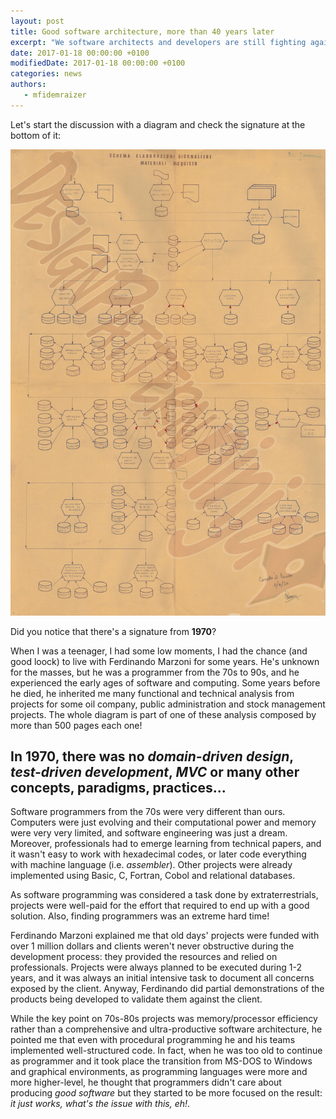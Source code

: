 ```yaml
---
layout: post
title: Good software architecture, more than 40 years later
excerpt: "We software architects and developers are still fighting against a plethora of just works software companies. Why?"
date: 2017-01-18 00:00:00 +0100
modifiedDate: 2017-01-18 00:00:00 +0100
categories: news
authors: 
   - mfidemraizer
---
```


Let's start the discussion with a diagram and check the signature at the bottom of it:

![](/img/news/good-software-architecture-more-than-40-years-later/old-diagram.jpg)

Did you notice that there's a signature from **1970**? 

When I was a teenager, I had some low moments, I had the chance (and good loock) to live with Ferdinando Marzoni for some years. He's unknown for the masses, but he was a programmer from the 70s to 90s, and he experienced the early ages of software and computing. Some years before he died, he inherited me many functional and technical analysis from projects for some oil company, public administration and stock management projects. The whole diagram is part of one of these analysis composed by more than 500 pages each one!

## In 1970, there was no *domain-driven design*, *test-driven development*, *MVC* or many other concepts, paradigms, practices...

Software programmers from the 70s were very different than ours. Computers were just evolving and their computational power and memory were very very limited, and software engineering was just a dream. Moreover, professionals had to emerge learning from technical papers, and it wasn't easy to work with hexadecimal codes, or later code everything with machine language (i.e. *assembler*). Other projects were already implemented using Basic, C, Fortran, Cobol and relational databases.

As software programming was considered a task done by extraterrestrials, projects were well-paid for the effort that required to end up with a good solution. Also, finding programmers was an extreme hard time!

Ferdinando Marzoni explained me that old days' projects were funded with over 1 million dollars and clients weren't never obstructive during the development process: they provided the resources and relied on professionals. Projects were always planned to be executed during 1-2 years, and it was always an initial intensive task to document all concerns exposed by the client. Anyway, Ferdinando did partial demonstrations of the products being developed to validate them against the client.

While the key point on 70s-80s projects was memory/processor efficiency rather than a comprehensive and ultra-productive software architecture, he pointed me that even with procedural programming he and his teams implemented well-structured code. In fact, when he was too old to continue as programmer and it took place the transition from MS-DOS to Windows and graphical environments, as programming languages were more and more higher-level, he thought that programmers didn't care about producing *good software* but they started to be more focused on the result: *it just works, what's the issue with this, eh!*.